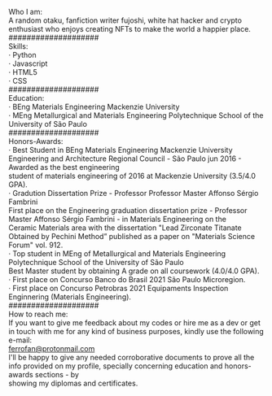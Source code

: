 Who I am:\
A random otaku, fanfiction writer fujoshi, white hat hacker and crypto enthusiast who enjoys creating NFTs to make the world a happier place.\
####################\
Skills:\
· Python\
· Javascript\
· HTML5\
· CSS\
####################\
Education:\
· BEng Materials Engineering Mackenzie University\
· MEng Metallurgical and Materials Engineering Polytechnique School of the University of São Paulo\
####################\
Honors-Awards:\
· Best Student in BEng Materials Engineering Mackenzie University Engineering and Architecture Regional Council - São Paulo jun 2016 - Awarded as the best engineering \
student of materials engineering of 2016 at Mackenzie University (3.5/4.0 GPA).\
· Gradution Dissertation Prize - Professor Professor Master Affonso Sérgio Fambrini\
First place on the Engineering graduation dissertation prize - Professor Master Affonso Sérgio Fambrini - in Materials Engineering on the \
Ceramic Materials area with the dissertation "Lead Zirconate Titanate Obtained by Pechini Method” published as a paper on "Materials Science Forum" vol. 912.\
· Top student in MEng of Metallurgical and Materials Engineering Polytechnique School of the University of São Paulo\
Best Master student by obtaining A grade on all coursework (4.0/4.0 GPA).\
· First place on Concurso Banco do Brasil 2021 São Paulo Microregion.\
· First place on Concurso Petrobras 2021 Equipaments Inspection Enginnering (Materials Engineering).\
####################\
How to reach me:\
If you want to give me feedback about my codes or hire me as a dev or get in touch with me for any kind of business purposes, kindly use the following e-mail:\
ferrofan@protonmail.com\
I'll be happy to give any needed corroborative documents to prove all the info provided on my profile, specially concerning education and honors-awards sections - by \
showing my diplomas and certificates.
